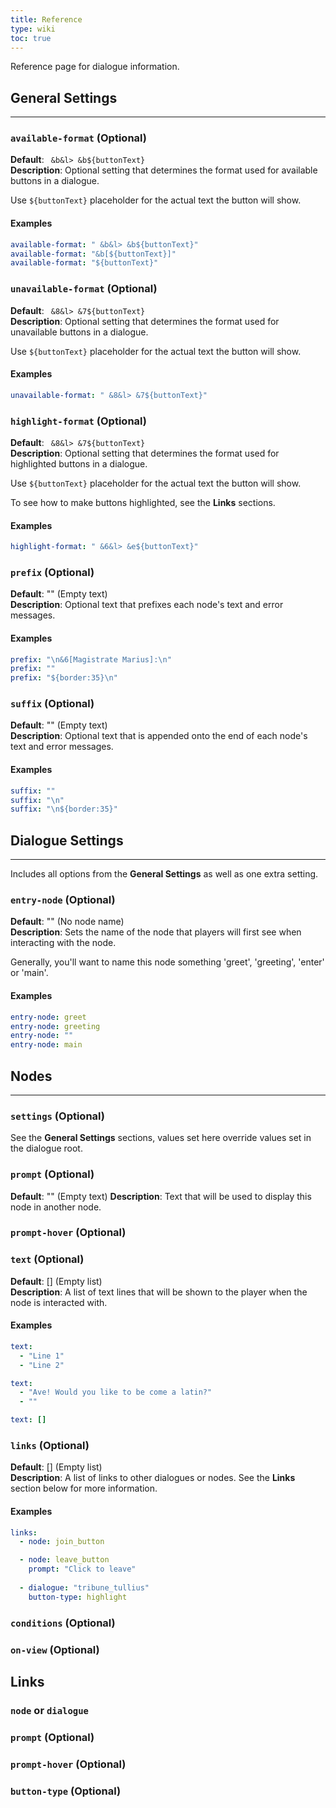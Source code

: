 ```yaml
---
title: Reference
type: wiki
toc: true
---
```


Reference page for dialogue information.

## General Settings
---
### `available-format` (Optional)
**Default**: ` &b&l> &b${buttonText}`  
**Description**: Optional setting that determines the format used for available 
buttons in a dialogue.  
  
Use `${buttonText}` placeholder for the actual text the button will show.

#### Examples
```yml
available-format: " &b&l> &b${buttonText}"
available-format: "&b[${buttonText}]"
available-format: "${buttonText}"
```

### `unavailable-format` (Optional)
**Default**: ` &8&l> &7${buttonText}`  
**Description**: Optional setting that determines the format used for 
unavailable buttons in a dialogue.  
  
Use `${buttonText}` placeholder for the actual text the button will show.

#### Examples
```yml
unavailable-format: " &8&l> &7${buttonText}"
```

### `highlight-format` (Optional)
**Default**: ` &8&l> &7${buttonText}`  
**Description**: Optional setting that determines the format used for 
highlighted buttons in a dialogue.  
  
Use `${buttonText}` placeholder for the actual text the button will show.  
  
To see how to make buttons highlighted, see the **Links** sections.
#### Examples
```yml
highlight-format: " &6&l> &e${buttonText}"
```

### `prefix` (Optional)
**Default**: "" (Empty text)  
**Description**: Optional text that prefixes each node's text and error 
messages.

#### Examples
```yml
prefix: "\n&6[Magistrate Marius]:\n"
prefix: ""
prefix: "${border:35}\n"
```

### `suffix` (Optional)
**Default**: "" (Empty text)  
**Description**: Optional text that is appended onto the end of each node's text
and error messages.

#### Examples
```yml
suffix: ""
suffix: "\n"
suffix: "\n${border:35}"
```

## Dialogue Settings
---
Includes all options from the **General Settings** as well as one extra setting.

### `entry-node` (Optional)
**Default**: "" (No node name)  
**Description**: Sets the name of the node that players will first see when 
interacting with the node.
  
Generally, you'll want to name this node something 'greet', 'greeting', 'enter'
or 'main'.
#### Examples
```yml
entry-node: greet
entry-node: greeting
entry-node: ""
entry-node: main
```

## Nodes
---
### `settings` (Optional)
See the **General Settings** sections, values set here override values set in 
the dialogue root.

### `prompt` (Optional)
**Default**: "" (Empty text)
**Description**: Text that will be used to display this node in another node.

### `prompt-hover` (Optional)

### `text` (Optional)
**Default**: [] (Empty list)  
**Description**: A list of text lines that will be shown to the player when the
node is interacted with.

#### Examples
```yml
text:
  - "Line 1"
  - "Line 2"

text:
  - "Ave! Would you like to be come a latin?"
  - ""

text: []
```

### `links` (Optional)
**Default**: [] (Empty list)  
**Description**: A list of links to other dialogues or nodes. See the **Links**
section below for more information.

#### Examples
```yml
links:
  - node: join_button

  - node: leave_button
    prompt: "Click to leave"
    
  - dialogue: "tribune_tullius"
    button-type: highlight
```

### `conditions` (Optional)

### `on-view` (Optional)

## Links

### `node` or `dialogue`

### `prompt` (Optional)

### `prompt-hover` (Optional)

### `button-type` (Optional)